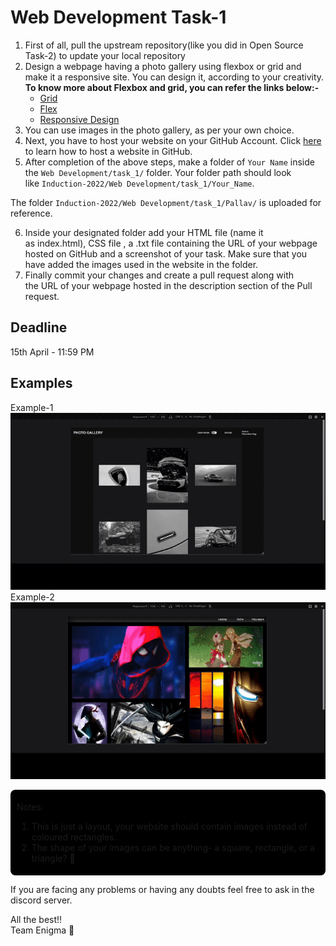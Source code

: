 # Web Development Task-1

1. First of all, pull the upstream repository(like you did in Open Source Task-2) to update your local repository
2. Design a webpage having a photo gallery using flexbox or grid and make it a responsive site. You can design it, according to your creativity.
    **To know more about Flexbox and grid, you can refer the links below:-**
    * [Grid](https://web.dev/learn/css/grid/)
    * [Flex](https://web.dev/learn/css/flexbox/)
    * [Responsive Design](https://web.dev/learn/design/)
3. You can use images in the photo gallery, as per your own choice.
4. Next, you have to host your website on your GitHub Account. Click [here](https://youtu.be/QyFcl_Fba-k) to learn how to host a website in GitHub.
5. After completion of the above steps, make a folder of `Your Name` inside the `Web Development/task_1/` folder. Your folder path should look like `Induction-2022/Web Development/task_1/Your_Name`.

The folder `Induction-2022/Web Development/task_1/Pallav/` is uploaded for reference.

6. Inside your designated folder add your HTML file (name it as index.html), CSS file , a .txt file containing the URL of your webpage hosted on GitHub and a screenshot of your task. Make sure that you have added the images used in the website in the folder.
7. Finally commit your changes and create a pull request along with the URL of your webpage hosted in the description section of the Pull request.

## Deadline
15th April - 11:59 PM

## Examples

Example-1
![sample](Pallav/sample.gif)
Example-2
![sample](Pallav/sample-2.gif)

<div style="padding: 5px 10px; background: #000; border-radius: 8px;">
<p>Notes:</p>
<ol>
<li>This is just a layout, your website should contain images instead of coloured rectangles.
<li>The shape of your images can be anything- a square, rectangle, or a triangle? 🤔
</div>


If you are facing any problems or having any doubts feel free to ask in the discord server.

All the best!!<br>
Team Enigma 💚
